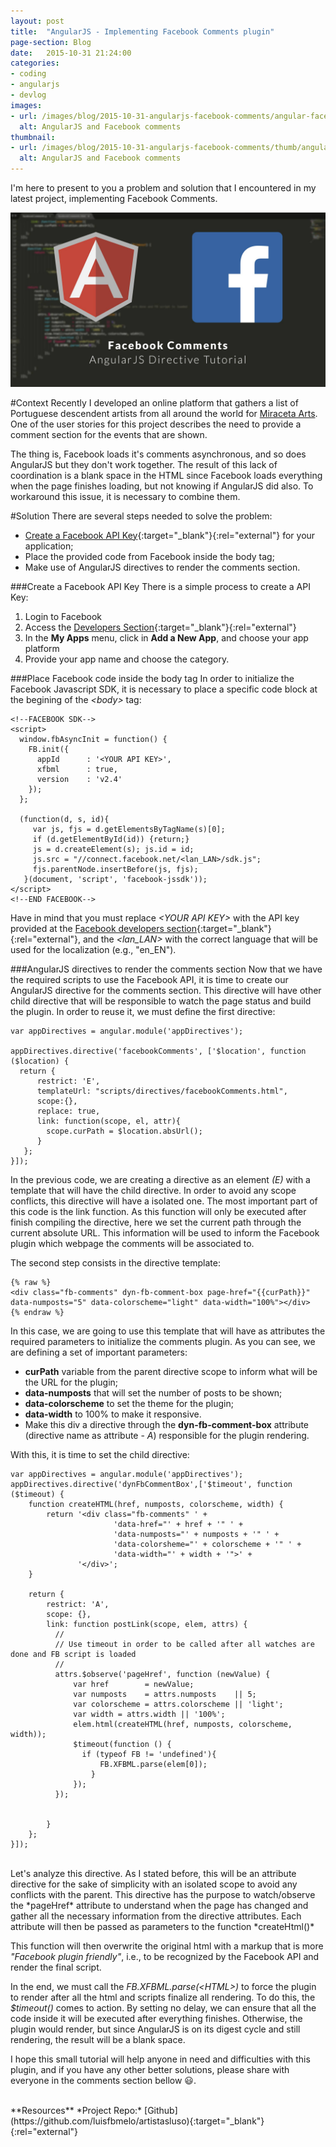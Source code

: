 ```yaml
---
layout: post
title:  "AngularJS - Implementing Facebook Comments plugin"
page-section: Blog
date:   2015-10-31 21:24:00
categories:
- coding
- angularjs
- devlog
images: 
- url: /images/blog/2015-10-31-angularjs-facebook-comments/angular-facebook-comments.jpg
  alt: AngularJS and Facebook comments
thumbnail:
- url: /images/blog/2015-10-31-angularjs-facebook-comments/thumb/angular-facebook-comments.jpg
  alt: AngularJS and Facebook comments
---
```

<p class="text-center">I'm here to present to you a problem and solution that I encountered in my latest project, implementing Facebook Comments.</p>

<!--more-->
![Welcome!](/images/blog/2015-10-31-angularjs-facebook-comments/angular-facebook-comments.jpg)

#Context
Recently I developed an online platform that gathers a list of Portuguese descendent artists from all around the world for [Miraceta Arts](http://mirateca.com/ "Miraceta Arts"). One of the user stories for this project describes the need to provide a comment section for the events that are shown.

The thing is, Facebook loads it's comments asynchronous, and so does AngularJS but they don't work together. The result of this lack of coordination is a blank space in the HTML since Facebook loads everything when the page finishes loading, but not knowing if AngularJS did also. To workaround this issue, it is necessary to combine them.

#Solution
There are several steps needed to solve the problem:

* [Create a Facebook API Key](https://developers.facebook.com/){:target="_blank"}{:rel="external"} for your application;
* Place the provided code from Facebook inside the body tag;
* Make use of AngularJS directives to render the comments section.

###Create a Facebook API Key
There is a simple process to create a API Key:

1. Login to Facebook
2. Access the [Developers Section](https://developers.facebook.com/){:target="_blank"}{:rel="external"}
3. In the **My Apps** menu, click in **Add a New App**, and choose your app platform
4. Provide your app name and choose the category.

###Place Facebook code inside the body tag
In order to initialize the Facebook Javascript SDK, it is necessary to place a specific code block at the begining of the *\<body\>* tag:

~~~~~~~~
<!--FACEBOOK SDK-->
<script>
  window.fbAsyncInit = function() {
    FB.init({
      appId      : '<YOUR API KEY>',
      xfbml      : true,
      version    : 'v2.4'
    });
  };

  (function(d, s, id){
     var js, fjs = d.getElementsByTagName(s)[0];
     if (d.getElementById(id)) {return;}
     js = d.createElement(s); js.id = id;
     js.src = "//connect.facebook.net/<lan_LAN>/sdk.js";
     fjs.parentNode.insertBefore(js, fjs);
   }(document, 'script', 'facebook-jssdk'));
</script>
<!--END FACEBOOK-->
~~~~~~~~

Have in mind that you must replace *\<YOUR API KEY\>* with the API key provided at the [Facebook developers section](https://developers.facebook.com/ "Facebook developers section"){:target="_blank"}{:rel="external"}, and the *\<lan_LAN\>* with the correct language that will be used for the localization (e.g., "en_EN").

###AngularJS directives to render the comments section
Now that we have the required scripts to use the Facebook API, it is time to create our AngularJS directive for the comments section.
This directive will have other child directive that will be responsible to watch the page status and build the plugin. In order to reuse it, we must define the first directive:

~~~~~~~~
var appDirectives = angular.module('appDirectives');

appDirectives.directive('facebookComments', ['$location', function ($location) {
  return {
      restrict: 'E',
      templateUrl: "scripts/directives/facebookComments.html",
      scope:{},
      replace: true,
      link: function(scope, el, attr){
        scope.curPath = $location.absUrl();
      }
   };
}]);
~~~~~~~~

In the previous code, we are creating a directive as an element *(E)* with a template that will have the child directive. In order to avoid any scope conflicts, this directive will have a isolated one.
The most important part of this code is the link function. As this function will only be executed after finish compiling the directive, here we set the current path through the current absolute URL. This information will be used to inform the Facebook plugin which webpage the comments will be associated to.

The second step consists in the directive template:

~~~~~~~~
{% raw %}
<div class="fb-comments" dyn-fb-comment-box page-href="{{curPath}}" data-numposts="5" data-colorscheme="light" data-width="100%"></div>
{% endraw %}
~~~~~~~~  

In this case, we are going to use this template that will have as attributes the required parameters to initialize the comments plugin. As you can see, we are defining a set of important parameters:

* **curPath** variable from the parent directive scope to inform what will be the URL for the plugin;
* **data-numposts** that will set the number of posts to be shown;
* **data-colorscheme** to set the theme for the plugin;
* **data-width** to 100% to make it responsive.
* Make this div a directive through the **dyn-fb-comment-box** attribute (directive name as attribute - *A*) responsible for the plugin rendering.

With this, it is time to set the child directive:

~~~~~~~~
var appDirectives = angular.module('appDirectives');
appDirectives.directive('dynFbCommentBox',['$timeout', function ($timeout) {
    function createHTML(href, numposts, colorscheme, width) {
        return '<div class="fb-comments" ' +
                       'data-href="' + href + '" ' +
                       'data-numposts="' + numposts + '" ' +
                       'data-colorsheme="' + colorscheme + '" ' +
                       'data-width="' + width + '">' +
               '</div>';
    }

    return {
        restrict: 'A',
        scope: {},
        link: function postLink(scope, elem, attrs) {
          //
          // Use timeout in order to be called after all watches are done and FB script is loaded
          //
          attrs.$observe('pageHref', function (newValue) {
              var href        = newValue;
              var numposts    = attrs.numposts    || 5;
              var colorscheme = attrs.colorscheme || 'light';
              var width = attrs.width || '100%';
              elem.html(createHTML(href, numposts, colorscheme, width));
              $timeout(function () {
                if (typeof FB != 'undefined'){
                    FB.XFBML.parse(elem[0]);
                  }
              });
          });

          
        }
    };
}]);
~~~~~~~~  
<br/>
Let's analyze this directive.
As I stated before, this will be an attribute directive for the sake of simplicity with an isolated scope to avoid any conflicts with the parent. This directive has the purpose to watch/observe the *pageHref* attribute to understand when the page has changed and gather all the necessary information from the directive attributes. Each attribute will then be passed as parameters to the function *createHtml()*

This function will then overwrite the original html with a markup that is more *"Facebook plugin friendly"*, i.e., to be recognized by the Facebook API and render the final script.

In the end, we must call the *FB.XFBML.parse(\<HTML\>)* to force the plugin to render after all the html and scripts finalize all rendering. To do this, the *$timeout()* comes to action. By setting no delay, we can ensure that all the code inside it will be executed after everything finishes. Otherwise, the plugin would render, but since AngularJS is on its digest cycle and still rendering, the result will be a blank space.

I hope this small tutorial will help anyone in need and difficulties with this plugin, and if you have any other better solutions, please share with everyone in the comments section bellow :smiley:.

<br/>
**Resources**   
*Project Repo:* [Github](https://github.com/luisfbmelo/artistasluso){:target="_blank"}{:rel="external"}
